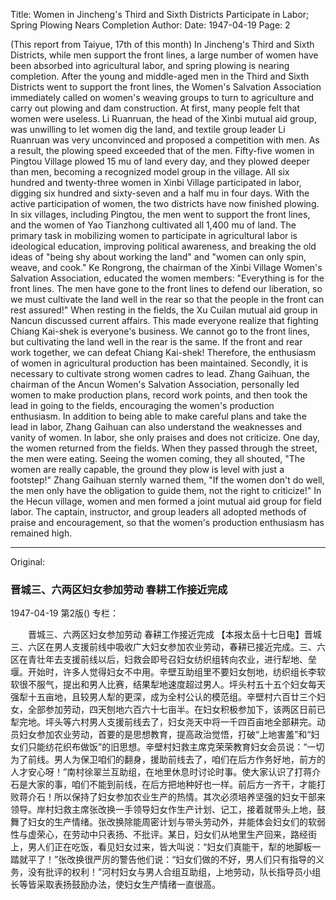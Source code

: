Title: Women in Jincheng's Third and Sixth Districts Participate in Labor; Spring Plowing Nears Completion
Author:
Date: 1947-04-19
Page: 2

(This report from Taiyue, 17th of this month) In Jincheng's Third and Sixth Districts, while men support the front lines, a large number of women have been absorbed into agricultural labor, and spring plowing is nearing completion. After the young and middle-aged men in the Third and Sixth Districts went to support the front lines, the Women's Salvation Association immediately called on women's weaving groups to turn to agriculture and carry out plowing and dam construction. At first, many people felt that women were useless. Li Ruanruan, the head of the Xinbi mutual aid group, was unwilling to let women dig the land, and textile group leader Li Ruanruan was very unconvinced and proposed a competition with men. As a result, the plowing speed exceeded that of the men. Fifty-five women in Pingtou Village plowed 15 mu of land every day, and they plowed deeper than men, becoming a recognized model group in the village. All six hundred and twenty-three women in Xinbi Village participated in labor, digging six hundred and sixty-seven and a half mu in four days. With the active participation of women, the two districts have now finished plowing. In six villages, including Pingtou, the men went to support the front lines, and the women of Yao Tianzhong cultivated all 1,400 mu of land. The primary task in mobilizing women to participate in agricultural labor is ideological education, improving political awareness, and breaking the old ideas of "being shy about working the land" and "women can only spin, weave, and cook." Ke Rongrong, the chairman of the Xinbi Village Women's Salvation Association, educated the women members: "Everything is for the front lines. The men have gone to the front lines to defend our liberation, so we must cultivate the land well in the rear so that the people in the front can rest assured!" When resting in the fields, the Xu Cuilan mutual aid group in Nancun discussed current affairs. This made everyone realize that fighting Chiang Kai-shek is everyone's business. We cannot go to the front lines, but cultivating the land well in the rear is the same. If the front and rear work together, we can defeat Chiang Kai-shek! Therefore, the enthusiasm of women in agricultural production has been maintained. Secondly, it is necessary to cultivate strong women cadres to lead. Zhang Gaihuan, the chairman of the Ancun Women's Salvation Association, personally led women to make production plans, record work points, and then took the lead in going to the fields, encouraging the women's production enthusiasm. In addition to being able to make careful plans and take the lead in labor, Zhang Gaihuan can also understand the weaknesses and vanity of women. In labor, she only praises and does not criticize. One day, the women returned from the fields. When they passed through the street, the men were eating. Seeing the women coming, they all shouted, "The women are really capable, the ground they plow is level with just a footstep!" Zhang Gaihuan sternly warned them, "If the women don't do well, the men only have the obligation to guide them, not the right to criticize!" In the Hecun village, women and men formed a joint mutual aid group for field labor. The captain, instructor, and group leaders all adopted methods of praise and encouragement, so that the women's production enthusiasm has remained high.



<hr /> 

Original: 


### 晋城三、六两区妇女参加劳动  春耕工作接近完成

1947-04-19
第2版()
专栏：

　　晋城三、六两区妇女参加劳动
    春耕工作接近完成
    【本报太岳十七日电】晋城三、六区在男人支援前线中吸收广大妇女参加农业劳动，春耕已接近完成。三、六区在青壮年去支援前线以后，妇救会即号召妇女纺织组转向农业，进行犁地、垒堰。开始时，许多人觉得妇女不中用。辛壁互助组里不要妇女刨地，纺织组长李软软很不服气，提出和男人比赛，结果犁地速度超过男人。坪头村五十五个妇女每天强犁十五亩地，且较男人犁的更深，成为全村公认的模范组。辛壁村六百廿三个妇女，全部参加劳动，四天刨地六百六十七亩半。在妇女积极参加下，该两区日前已犁完地。坪头等六村男人支援前线去了，妇女尧天中将一千四百亩地全部耕完。动员妇女参加农业劳动，首要的是思想教育，提高政治觉悟，打破“上地害羞”和“妇女们只能纺花织布做饭”的旧思想。辛壁村妇救主席克荣荣教育妇女会员说：“一切为了前线。男人为保卫咱们的翻身，援助前线去了，咱们在后方作务好地，前方的人才安心呀！”南村徐翠兰互助组，在地里休息时讨论时事。使大家认识了打蒋介石是大家的事，咱们不能到前线，在后方把地种好也一样。前后方一齐干，才能打败蒋介石！所以保持了妇女参加农业生产的热情。其次必须培养坚强的妇女干部来领导。岸村妇救主席张改换一手领导妇女作生产计划、记工，接着就带头上地，鼓舞了妇女的生产情绪。张改换除能周密计划与带头劳动外，并能体会妇女们的软弱性与虚荣心，在劳动中只表扬、不批评。某日，妇女们从地里生产回来，路经街上，男人们正在吃饭，看见妇女过来，皆大叫说：“妇女们真能干，犁的地脚板一踏就平了！”张改换很严厉的警告他们说：“妇女们做的不好，男人们只有指导的义务，没有批评的权利！”河村妇女与男人合组互助组，上地劳动，队长指导员小组长等皆采取表扬鼓励办法，使妇女生产情绪一直很高。
